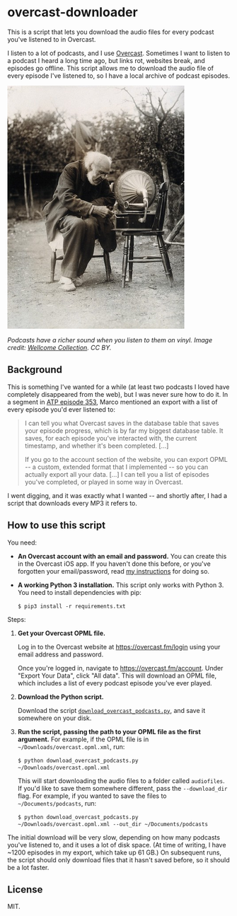 # overcast-downloader

This is a script that lets you download the audio files for every podcast you've listened to in Overcast.

I listen to a lot of podcasts, and I use [Overcast].
Sometimes I want to listen to a podcast I heard a long time ago, but links rot, websites break, and episodes go offline.
This script allows me to download the audio file of every episode I've listened to, so I have a local archive of podcast episodes.

[Overcast]: https://overcast.fm/

![An old man sitting on a chair outdoors, listening to a record player.](record_player.jpg)

*Podcasts have a richer sound when you listen to them on vinyl. Image credit: <a href="https://wellcomecollection.org/works/n7cthawx">Wellcome Collection</a>. CC BY.*



## Background

This is something I've wanted for a while (at least two podcasts I loved have completely disappeared from the web), but I was never sure how to do it.
In a segment in [ATP episode 353][atp353], Marco mentioned an export with a list of every episode you'd ever listened to:

> I can tell you what Overcast saves in the database table that saves your episode progress, which is by far my biggest database table.
> It saves, for each episode you've interacted with, the current timestamp, and whether it's been completed. […]
>
> If you go to the account section of the website, you can export OPML -- a custom, extended format that I implemented -- so you can actually export all your data. […]
> I can tell you a list of episodes you've completed, or played in some way in Overcast.

I went digging, and it was exactly what I wanted -- and shortly after, I had a script that downloads every MP3 it refers to.

[atp353]: https://overcast.fm/+R7DWLpsnY/1:40:21



## How to use this script

You need:

*   **An Overcast account with an email and password.**
    You can create this in the Overcast iOS app.
    If you haven't done this before, or you've forgotten your email/password, read [my instructions](add_email_password) for doing so.

*   **A working Python 3 installation.**
    This script only works with Python 3.
    You need to install dependencies with pip:

    ```console
    $ pip3 install -r requirements.txt
    ```

Steps:

1.  **Get your Overcast OPML file.**

    Log in to the Overcast website at <https://overcast.fm/login> using your email address and password.

    Once you're logged in, navigate to <https://overcast.fm/account>.
    Under "Export Your Data", click "All data".
    This will download an OPML file, which includes a list of every podcast episode you've ever played.

2.  **Download the Python script.**

    Download the script [`download_overcast_podcasts.py`](download_overcast_podcasts.py), and save it somewhere on your disk.

3.  **Run the script, passing the path to your OPML file as the first argument.**
    For example, if the OPML file is in `~/Downloads/overcast.opml.xml`, run:

    ```console
    $ python download_overcast_podcasts.py ~/Downloads/overcast.opml.xml
    ```

    This will start downloading the audio files to a folder called `audiofiles`.
    If you'd like to save them somewhere different, pass the `--download_dir` flag.
    For example, if you wanted to save the files to `~/Documents/podcasts`, run:

    ```console
    $ python download_overcast_podcasts.py ~/Downloads/overcast.opml.xml --out_dir ~/Documents/podcasts
    ```

The initial download will be very slow, depending on how many podcasts you've listened to, and it uses a lot of disk space.
(At time of writing, I have ~1200 episodes in my export, which take up 61 GB.)
On subsequent runs, the script should only download files that it hasn't saved before, so it should be a lot faster.



## License

MIT.
